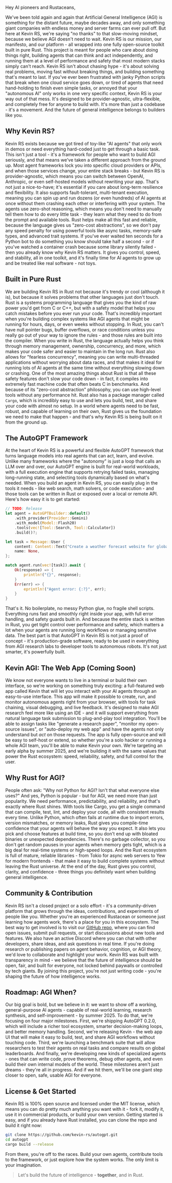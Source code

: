 Hey AI pioneers and Rustaceans,

We've been told again and again that Artificial General Intelligence (AGI) is something for the distant future, maybe decades away, and only something giant companies with endless money and server farms can ever pull off. But here at Kevin RS, we're saying "no thanks" to that slow-moving mindset, because we believe AGI doesn't need to wait. Kevin RS is our mission, our manifesto, and our platform - all wrapped into one fully open-source toolkit built in pure Rust. This project is meant for people who care about doing things right, building agents that can think and act independently, and running them at a level of performance and safety that most modern stacks simply can't reach. Kevin RS isn't about chasing hype - it's about solving real problems, moving fast without breaking things, and building something that's meant to last. If you've ever been frustrated with janky Python scripts that break when one cloud service goes down, or tired of agents that need hand-holding to finish even simple tasks, or annoyed that your "autonomous AI" only works in one very specific context, Kevin RS is your way out of that mess. It's designed to be provider-agnostic, ultra-flexible, and completely free for anyone to build with. It's more than just a codebase - it's a movement. And the future of general intelligence belongs to builders like you.

## Why Kevin RS?

Kevin RS exists because we got tired of toy-like "AI agents" that only work in demos or need everything hard-coded just to get through a basic task. This isn't just a tool - it's a framework for people who want to build AGI seriously, and that means we've taken a different approach from the ground up. Most agent frameworks lock you into specific cloud providers or APIs, and when those services change, your entire stack breaks - but Kevin RS is provider-agnostic, which means you can switch between OpenAI, Anthropic, or even self-hosted models without rewriting your app. That's not just a nice-to-have; it's essential if you care about long-term resilience and flexibility. It also supports fault-tolerant, multi-tenant execution, meaning you can spin up and run dozens (or even hundreds) of AI agents at once without them crashing each other or interfering with your system. The agents use zero-shot reasoning, which means you don't need to manually tell them how to do every little task - they learn what they need to do from the prompt and available tools. Rust helps make all this fast and reliable, because the language gives us "zero-cost abstractions", so we don't pay any speed penalty for using powerful tools like async tasks, memory-safe types, and advanced trait systems. If you've ever waited ten seconds for a Python bot to do something you know should take half a second - or if you've watched a container crash because some library silently failed - then you already know why Kevin RS matters. It gives you control, speed, and stability, all in one toolkit, and it's finally time for AI agents to grow up and be treated like real software - not toys.

## Built in Pure Rust

We are building Kevin RS in Rust not because it's trendy or cool (although it is), but because it solves problems that other languages just don't touch. Rust is a systems programming language that gives you the kind of raw power you'd get from C or C++, but with a safety model that helps you catch mistakes before you ever run your code. That's incredibly important when you're building complex systems like AGI agents that might be running for hours, days, or even weeks without stopping. In Rust, you can't have null pointer bugs, buffer overflows, or race conditions unless you really go out of your way to ignore the rules - and those rules are built into the compiler. When you write in Rust, the language actually helps you think through memory management, ownership, concurrency, and more, which makes your code safer and easier to maintain in the long run. Rust also allows for "fearless concurrency", meaning you can write multi-threaded applications without worrying about data races, and that makes it ideal for running lots of AI agents at the same time without everything slowing down or crashing. One of the most amazing things about Rust is that all these safety features don't slow your code down - in fact, it compiles into extremely fast machine code that often beats C in benchmarks. And because of its "zero-cost abstraction" philosophy, you can use high-level tools without any performance hit. Rust also has a package manager called `Cargo`, which is incredibly easy to use and lets you build, test, and share your code with almost no setup. In a world where agents need to be fast, robust, and capable of learning on their own, Rust gives us the foundation we need to make that happen - and that's why Kevin RS is being built on it from the ground up.

## The AutoGPT Framework

At the heart of Kevin RS is a powerful and flexible AutoGPT framework that turns language models into real agents that can act, learn, and evolve. Unlike many frameworks where the "autonomy" is just a loop that calls an LLM over and over, our AutoGPT engine is built for real-world workloads, with a full execution engine that supports retrying failed tasks, managing long-running state, and selecting tools dynamically based on what's needed. When you build an agent in Kevin RS, you can easily plug in the tools it needs - like web search, math solvers, or code execution - and those tools can be written in Rust or exposed over a local or remote API. Here's how easy it is to get started:

```rust
// TODO: Release
let agent = AutoGPTBuilder::default()
    .with_provider(Provider::Gemini)
    .with_model(Model::Flash20)
    .tools(vec![Tool::Search, Tool::Calculator])
    .build()?;

let task = Message::User {
    content: Content::Text("Create a weather forecast website for global cities.".to_string()),
    name: None,
};

match agent.run(vec![task]).await {
    Ok(response) => {
        println!("{}", response);
    }
    Err(err) => {
        eprintln!("Agent error: {:?}", err);
    }
}
```

That's it. No boilerplate, no messy Python glue, no fragile shell scripts. Everything runs fast and smoothly right inside your app, with full error handling, and safety guards built in. And because the entire stack is written in Rust, you get tight control over performance and safety, which matters a lot when your agents are running long workflows or managing sensitive data. The best part is that AutoGPT in Kevin RS is not just a proof of concept - it's production-grade software, ready to be used in everything from AGI research labs to developer tools to autonomous robots. It's not just smarter, it's powerfully built.

## Kevin AGI: The Web App (Coming Soon)

We know not everyone wants to live in a terminal or build their own interface, so we're working on something truly exciting: a full-featured web app called Kevin that will let you interact with your AI agents through an easy-to-use interface. This app will make it possible to create, run, and monitor autonomous agents right from your browser, with tools for task chaining, visual debugging, and live feedback. It's designed to make AGI research feel more like using an IDE - and it will support everything from natural language task submission to plug-and-play tool integration. You'll be able to assign tasks like "generate a research paper", "monitor my open-source issues", or "auto-deploy my web app" and have the agents not only understand but _act_ on those requests. The app is fully open-source and will be easy to self-host or extend, so whether you're a solo hacker or running a whole AGI team, you'll be able to make Kevin your own. We're targeting an early alpha by summer 2025, and we're building it with the same values that power the Rust ecosystem: speed, reliability, safety, and full control for the user.

## Why Rust for AGI?

People often ask: "Why not Python for AGI? Isn't that what everyone else uses?" And yes, Python is popular - but for AGI, we need more than just popularity. We need performance, predictability, and reliability, and that's exactly where Rust shines. With tools like Cargo, you get a single command that can compile, test, lint, and deploy your code, all with consistent results every time. Unlike Python, which often fails at runtime due to import errors, version mismatches, or memory leaks, Rust gives you compile-time confidence that your agents will behave the way you expect. It also lets you pick and choose features at build time, so you don't end up with bloated binaries or unexpected dependencies. There's no garbage collector, so you don't get random pauses in your agents when memory gets tight, which is a big deal for real-time systems or high-speed loops. And the Rust ecosystem is full of mature, reliable libraries - from Tokio for async web servers to Yew for modern frontends - that make it easy to build complete systems without leaving the Rust universe. At the end of the day, Rust gives you control, clarity, and confidence - three things you definitely want when building general intelligence.

## Community & Contribution

Kevin RS isn't a closed project or a solo effort - it's a community-driven platform that grows through the ideas, contributions, and experiments of people like you. Whether you're an experienced Rustacean or someone just learning how agents work, there's a place for you in this ecosystem. The best way to get involved is to visit our [GitHub repo](https://github.com/kevin-rs/autogpt), where you can find open issues, submit pull requests, or start discussions about new tools and features. We also have an active Discord where you can chat with other developers, share ideas, and ask questions in real time. If you're doing research or publishing papers on agent behavior, cognition, or AGI theory, we'd love to collaborate and highlight your work. Kevin RS was built with transparency in mind - we believe that the future of intelligence should be open, fair, and built for everyone, not locked behind paywalls or controlled by tech giants. By joining this project, you're not just writing code - you're shaping the future of how intelligence works.

## Roadmap: AGI When?

Our big goal is bold, but we believe in it: we want to show off a working, general-purpose AI agents - capable of real-world learning, research synthesis, and self-improvement - by summer 2025. To do that, we're focusing on four major milestones. First, we're shipping AutoGPT 0.2.0, which will include a richer tool ecosystem, smarter decision-making loops, and better memory handling. Second, we're releasing Kevin - the web app UI that will make it easy to build, test, and share AGI workflows without touching code. Third, we're launching a benchmark suite that will allow researchers to test their agents on real tasks and compare results on global leaderboards. And finally, we're developing new kinds of specialized agents - ones that can write code, prove theorems, debug other agents, and even build their own internal models of the world. These milestones aren't just dreams - they're all in progress. And if we hit them, we'll be one giant step closer to open, safe, usable AGI for everyone.

## License & Get Started

Kevin RS is 100% open source and licensed under the MIT license, which means you can do pretty much anything you want with it - fork it, modify it, use it in commercial products, or build your own version. Getting started is easy, and if you already have Rust installed, you can clone the repo and build it right now:

```bash
git clone https://github.com/kevin-rs/autogpt.git
cd autogpt
cargo build --release
```

From there, you're off to the races. Build your own agents, contribute tools to the framework, or just explore how the system works. The only limit is your imagination.

> Let's build the future of intelligence - **together**, and in Rust.

